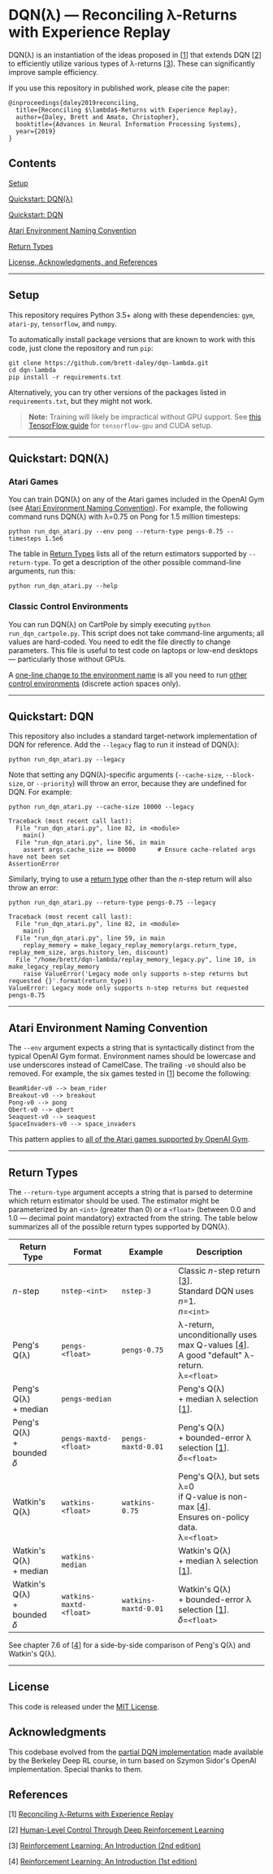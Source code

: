 # DQN(λ) — Reconciling λ-Returns with Experience Replay

DQN(λ) is an instantiation of the ideas proposed in [[1](#references)] that extends DQN [[2](#references)] to efficiently utilize various types of λ-returns [[3](#references)].
These can significantly improve sample efficiency.

If you use this repository in published work, please cite the paper:

```
@inproceedings{daley2019reconciling,
  title={Reconciling $\lambda$-Returns with Experience Replay},
  author={Daley, Brett and Amato, Christopher},
  booktitle={Advances in Neural Information Processing Systems},
  year={2019}
}
```


## Contents

[Setup](#setup)

[Quickstart: DQN(λ)](#quickstart-dqnλ)

[Quickstart: DQN](#quickstart-dqn)

[Atari Environment Naming Convention](#atari-environment-naming-convention)

[Return Types](#return-types)

[License, Acknowledgments, and References](#license)


---

## Setup

This repository requires Python 3.5+ along with these dependencies: `gym`, `atari-py`, `tensorflow`, and `numpy`.

To automatically install package versions that are known to work with this code, just clone the repository and run `pip`:

```
git clone https://github.com/brett-daley/dqn-lambda.git
cd dqn-lambda
pip install -r requirements.txt
```

Alternatively, you can try other versions of the packages listed in `requirements.txt`, but they might not work.

> **Note:** Training will likely be impractical without GPU support.
> See [this TensorFlow guide](https://www.tensorflow.org/install/gpu) for `tensorflow-gpu` and CUDA setup.


---

## Quickstart: DQN(λ)
### Atari Games

You can train DQN(λ) on any of the Atari games included in the OpenAI Gym (see [Atari Environment Naming Convention](#atari-environment-naming-convention)).
For example, the following command runs DQN(λ) with λ=0.75 on Pong for 1.5 million timesteps:

```
python run_dqn_atari.py --env pong --return-type pengs-0.75 --timesteps 1.5e6
```

The table in [Return Types](#return-types) lists all of the return estimators supported by `--return-type`.
To get a description of the other possible command-line arguments, run this:

```
python run_dqn_atari.py --help
```


### Classic Control Environments

You can run DQN(λ) on CartPole by simply executing `python run_dqn_cartpole.py`.
This script does not take command-line arguments; all values are hard-coded.
You need to edit the file directly to change parameters.
This file is useful to test code on laptops or low-end desktops — particularly those without GPUs.

A [one-line change to the environment name](https://github.com/brett-daley/dqn-lambda/blob/67660460461eae1ac4f399f1e877bf919e6727fa/run_dqn_cartpole.py#L20) is all you need to run [other control environments](https://gym.openai.com/envs/#classic_control) (discrete action spaces only).


---

## Quickstart: DQN

This repository also includes a standard target-network implementation of DQN for reference.
Add the `--legacy` flag to run it instead of DQN(λ):

```
python run_dqn_atari.py --legacy
```

Note that setting any DQN(λ)-specific arguments (`--cache-size`, `--block-size`, or `--priority`) will throw an error, because they are undefined for DQN.
For example:

```
python run_dqn_atari.py --cache-size 10000 --legacy

Traceback (most recent call last):
  File "run_dqn_atari.py", line 82, in <module>
    main()
  File "run_dqn_atari.py", line 56, in main
    assert args.cache_size == 80000      # Ensure cache-related args have not been set
AssertionError
```

Similarly, trying to use a [return type](#return-types) other than the _n_-step return will also throw an error:

```
python run_dqn_atari.py --return-type pengs-0.75 --legacy

Traceback (most recent call last):
  File "run_dqn_atari.py", line 82, in <module>
    main()
  File "run_dqn_atari.py", line 59, in main
    replay_memory = make_legacy_replay_memory(args.return_type, replay_mem_size, args.history_len, discount)
  File "/home/brett/dqn-lambda/replay_memory_legacy.py", line 10, in make_legacy_replay_memory
    raise ValueError('Legacy mode only supports n-step returns but requested {}'.format(return_type))
ValueError: Legacy mode only supports n-step returns but requested pengs-0.75
```


---

## Atari Environment Naming Convention

The `--env` argument expects a string that is syntactically distinct from the typical OpenAI Gym format.
Environment names should be lowercase and use underscores instead of CamelCase.
The trailing `-v0` should also be removed.
For example, the six games tested in [[1](#references)] become the following:

```
BeamRider-v0 --> beam_rider
Breakout-v0 --> breakout
Pong-v0 --> pong
Qbert-v0 --> qbert
Seaquest-v0 --> seaquest
SpaceInvaders-v0 --> space_invaders
```

This pattern applies to [all of the Atari games supported by OpenAI Gym](https://gym.openai.com/envs/#atari).


---

## Return Types

The `--return-type` argument accepts a string that is parsed to determine which return estimator should be used.
The estimator might be parameterized by an `<int>` (greater than 0) or a `<float>` (between 0.0 and 1.0 — decimal point mandatory) extracted from the string.
The table below summarizes all of the possible return types supported by DQN(λ).

Return Type | Format | Example | Description
--- | --- | --- | ---
_n_-step | `nstep-<int>` | `nstep-3` | Classic _n_-step return [[3](#references)].<br>Standard DQN uses _n_=1.<br>_n_=`<int>`
Peng's Q(λ) | `pengs-<float>` | `pengs-0.75` | λ-return, unconditionally uses<br>max Q-values [[4](#references)].<br>A good "default" λ-return.<br>λ=`<float>`
Peng's Q(λ)<br>+ median | `pengs-median` |  | Peng's Q(λ)<br>+ median λ selection [[1](#references)].
Peng's Q(λ)<br>+ bounded 𝛿 | `pengs-maxtd-<float>` | `pengs-maxtd-0.01` | Peng's Q(λ)<br>+ bounded-error λ selection [[1](#references)].<br>𝛿=`<float>`
Watkin's Q(λ) | `watkins-<float>` | `watkins-0.75` | Peng's Q(λ), but sets λ=0<br>if Q-value is non-max [[4](#references)].<br>Ensures on-policy data.<br>λ=`<float>`
Watkin's Q(λ)<br>+ median | `watkins-median` |  | Watkin's Q(λ)<br>+ median λ selection [[1](#references)].
Watkin's Q(λ)<br>+ bounded 𝛿 | `watkins-maxtd-<float>` | `watkins-maxtd-0.01` | Watkin's Q(λ)<br>+ bounded-error λ selection [[1](#references)].<br>𝛿=`<float>`

See chapter 7.6 of [[4](#references)] for a side-by-side comparison of Peng's Q(λ) and Watkin's Q(λ).


---

## License

This code is released under the [MIT License](https://github.com/brett-daley/dqn-lambda/blob/master/LICENSE).


## Acknowledgments

This codebase evolved from the [partial DQN implementation](https://github.com/berkeleydeeprlcourse/homework/tree/master/hw3) made available by the Berkeley Deep RL course, in turn based on Szymon Sidor's OpenAI implementation.
Special thanks to them.


## References

[1] [Reconciling λ-Returns with Experience Replay](https://arxiv.org/abs/1810.09967)

[2] [Human-Level Control Through Deep Reinforcement Learning](https://deepmind.com/research/publications/human-level-control-through-deep-reinforcement-learning)

[3] [Reinforcement Learning: An Introduction (2nd edition)](http://incompleteideas.net/book/the-book.html)

[4] [Reinforcement Learning: An Introduction (1st edition)](http://incompleteideas.net/book/first/the-book.html)

